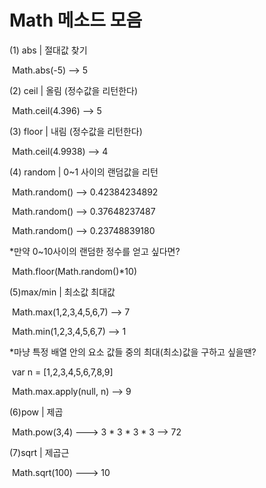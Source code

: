 # Math 메소드 모음



(1) abs | 절대값 찾기

​	Math.abs(-5)  --> 5

(2) ceil | 올림 (정수값을 리턴한다)

​	Math.ceil(4.396) --> 5 

(3) floor | 내림 (정수값을 리턴한다)

​	Math.ceil(4.9938) --> 4

(4) random | 0~1 사이의 랜덤값을 리턴

​	Math.random() --> 0.42384234892

​	Math.random() --> 0.37648237487

​	Math.random() --> 0.23748839180

*만약 0~10사이의 랜덤한 정수를 얻고 싶다면?

​	Math.floor(Math.random()*10)



(5)max/min | 최소값 최대값

​	Math.max(1,2,3,4,5,6,7) --> 7

​	Math.min(1,2,3,4,5,6,7) --> 1

*마냥 특정 배열 안의 요소 값들 중의 최대(최소)값을 구하고 싶을땐?

​	var n = [1,2,3,4,5,6,7,8,9]

​	Math.max.apply(null, n) --> 9

(6)pow | 제곱

​	Math.pow(3,4)  ---> 3 * 3 * 3 * 3 --> 72

(7)sqrt | 제곱근

​	Math.sqrt(100) ---> 10